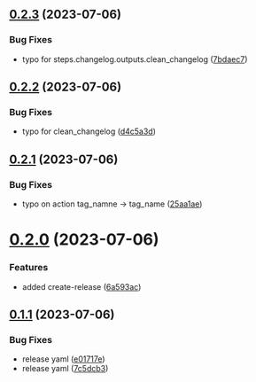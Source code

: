 ## [0.2.3](https://github.com/henrynoowah/blog/compare/v0.2.2...v0.2.3) (2023-07-06)


### Bug Fixes

* typo for steps.changelog.outputs.clean_changelog ([7bdaec7](https://github.com/henrynoowah/blog/commit/7bdaec7fdb7f893a1fdfd701f66116cd3b596973))



## [0.2.2](https://github.com/henrynoowah/blog/compare/v0.2.1...v0.2.2) (2023-07-06)


### Bug Fixes

* typo for clean_changelog ([d4c5a3d](https://github.com/henrynoowah/blog/commit/d4c5a3dbff98ff032a91816db2b974067120cf1c))



## [0.2.1](https://github.com/henrynoowah/blog/compare/v0.2.0...v0.2.1) (2023-07-06)


### Bug Fixes

* typo on action tag_namne -> tag_name ([25aa1ae](https://github.com/henrynoowah/blog/commit/25aa1aea7973bf0679d6e520dc67272a967a39c9))



# [0.2.0](https://github.com/henrynoowah/blog/compare/v0.1.1...v0.2.0) (2023-07-06)


### Features

* added create-release ([6a593ac](https://github.com/henrynoowah/blog/commit/6a593acfa7e45def43892acfd2d90a71384b6fe0))



## [0.1.1](https://github.com/henrynoowah/blog/compare/v0.1.0...v0.1.1) (2023-07-06)


### Bug Fixes

* release yaml ([e01717e](https://github.com/henrynoowah/blog/commit/e01717e686ebf35592f92cd4ec56672410697921))
* release yaml ([7c5dcb3](https://github.com/henrynoowah/blog/commit/7c5dcb33b256232fdee10378f4279e61104467ae))



